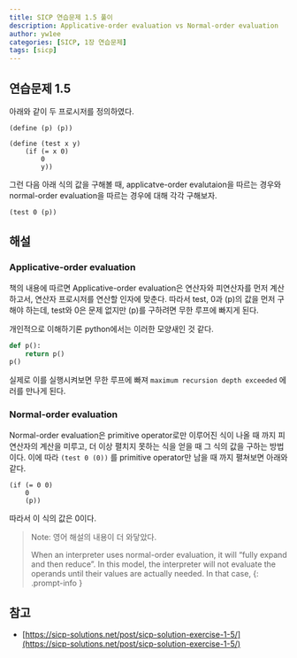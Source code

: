 ```yaml
---
title: SICP 연습문제 1.5 풀이
description: Applicative-order evaluation vs Normal-order evaluation
author: yw1ee
categories: [SICP, 1장 연습문제]
tags: [sicp]
---
```


## 연습문제 1.5

아래와 같이 두 프로시저를 정의하였다.

```Lisp
(define (p) (p))

(define (test x y)
    (if (= x 0)
        0
        y))
```

그런 다음 아래 식의 값을 구해볼 때, applicatve-order evalutaion을 따르는 경우와 normal-order evaluation을 따르는 경우에 대해 각각 구해보자.

```Lisp
(test 0 (p))
```

## 해설

### Applicative-order evaluation

책의 내용에 따르면 Applicative-order evaluation은 연산자와 피연산자를 먼저 계산하고서, 연산자 프로시저를 연산할 인자에 맞춘다. 따라서 test, 0과 (p)의 값을 먼저 구해야 하는데, test와 0은 문제 없지만 (p)를 구하려면 무한 루프에 빠지게 된다.

개인적으로 이해하기론 python에서는 이러한 모양새인 것 같다.
```python
def p():
    return p()
p()
```
실제로 이를 실행시켜보면 무한 루프에 빠져 `maximum recursion depth exceeded` 에러를 만나게 된다.


### Normal-order evaluation

Normal-order evaluation은 primitive operator로만 이루어진 식이 나올 때 까지 피연산자의 계산을 미루고, 더 이상 펼치지 못하는 식을 얻을 때 그 식의 값을 구하는 방법이다. 이에 따라 `(test 0 (0))` 를 primitive operator만 남을 때 까지 펼쳐보면 아래와 같다.
```Lisp
(if (= 0 0)
    0
    (p))
```

따라서 이 식의 값은 0이다.

> Note: 영어 해설의 내용이 더 와닿았다.
> 
> When an interpreter uses normal-order evaluation, it will “fully expand and then reduce”. In this model, the interpreter will not evaluate the operands until their values are actually needed. In that case,
{: .prompt-info }

## 참고
- [https://sicp-solutions.net/post/sicp-solution-exercise-1-5/](https://sicp-solutions.net/post/sicp-solution-exercise-1-5/)
